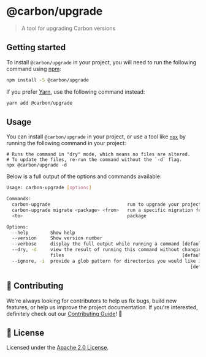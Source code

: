# @carbon/upgrade

> A tool for upgrading Carbon versions

## Getting started

To install `@carbon/upgrade` in your project, you will need to run the following
command using [npm](https://www.npmjs.com/):

```bash
npm install -S @carbon/upgrade
```

If you prefer [Yarn](https://yarnpkg.com/en/), use the following command
instead:

```bash
yarn add @carbon/upgrade
```

## Usage

You can install `@carbon/upgrade` in your project, or use a tool like
[`npx`](https://medium.com/@maybekatz/introducing-npx-an-npm-package-runner-55f7d4bd282b)
by running the following command in your project:

```
# Runs the command in "dry" mode, which means no files are altered.
# To update the files, re-run the command without the `-d` flag.
npx @carbon/upgrade -d
```

Below is a full output of the options and commands available:

```bash
Usage: carbon-upgrade [options]

Commands:
  carbon-upgrade                            run to upgrade your project[default]
  carbon-upgrade migrate <package> <from>   run a specific migration for a
  <to>                                      package

Options:
  --help        Show help                                              [boolean]
  --version     Show version number                                    [boolean]
  --verbose     display the full output while running a command [default: false]
  --dry, -d     view the result of running this command without changing any
                files                                           [default: false]
  --ignore, -i  provide a glob pattern for directories you would like ignored
                                                                   [default: ""]
```

## 🙌 Contributing

We're always looking for contributors to help us fix bugs, build new features,
or help us improve the project documentation. If you're interested, definitely
check out our [Contributing Guide](/.github/CONTRIBUTING.md)! 👀

## 📝 License

Licensed under the [Apache 2.0 License](/LICENSE).
